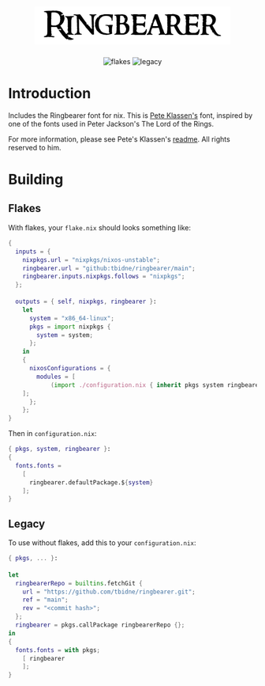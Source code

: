 <div align="center">

# ![Ringbearer](ringbearer_title.gif)

![flakes](https://github.com/tbidne/ringbearer/workflows/flakes/badge.svg?branch=main)
![legacy](https://github.com/tbidne/ringbearer/workflows/legacy/badge.svg?branch=main)

</div>

# Introduction

Includes the Ringbearer font for nix. This is [Pete Klassen's](https://www.thehutt.de/tolkien/fonts.html) font, inspired by one of the fonts used in Peter Jackson's The Lord of the Rings.

For more information, please see Pete's Klassen's [readme](https://www.thehutt.de/tolkien/fonts/ringbearer/readme.html). All rights reserved to him.

# Building

## Flakes

With flakes, your `flake.nix` should looks something like:

```nix
{
  inputs = {
    nixpkgs.url = "nixpkgs/nixos-unstable";
    ringbearer.url = "github:tbidne/ringbearer/main";
    ringbearer.inputs.nixpkgs.follows = "nixpkgs";
  };

  outputs = { self, nixpkgs, ringbearer }:
    let
      system = "x86_64-linux";
      pkgs = import nixpkgs {
        system = system;
      };
    in
    {
      nixosConfigurations = {
        modules = [
            (import ./configuration.nix { inherit pkgs system ringbearer; })
	];
      };
    };
}
```

Then in `configuration.nix`:

```nix
{ pkgs, system, ringbearer }:
{
  fonts.fonts =
    [
      ringbearer.defaultPackage.${system}
    ];
}
```

## Legacy

To use without flakes, add this to your `configuration.nix`:

```nix
{ pkgs, ... }:

let
  ringbearerRepo = builtins.fetchGit {
    url = "https://github.com/tbidne/ringbearer.git";
    ref = "main";
    rev = "<commit hash>";
  };
  ringbearer = pkgs.callPackage ringbearerRepo {};
in
{
  fonts.fonts = with pkgs;
    [ ringbearer
    ];
}
```
